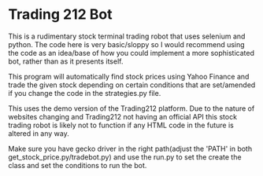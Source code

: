 # Trading 212 Bot
This is a rudimentary stock terminal trading robot that uses selenium and python. The code here is very basic/sloppy so I would recommend using the code as an idea/base of how you could implement a more sophisticated bot, rather than as it presents itself.

This program will automatically find stock prices using Yahoo Finance and trade the given stock depending on certain conditions that are set/amended if you change the code in the strategies.py file.

This uses the demo version of the Trading212 platform. Due to the nature of websites changing and Trading212 not having an official API this stock trading robot is likely not to function if any HTML code in the future is altered in any way. 

Make sure you have gecko driver in the right path(adjust the 'PATH' in both get_stock_price.py/tradebot.py) and use the run.py to set the create the class and set the conditions to run the bot.

